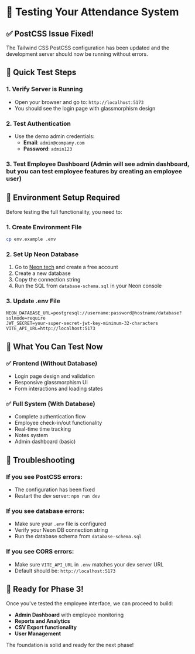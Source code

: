 # 🧪 Testing Your Attendance System

## ✅ PostCSS Issue Fixed!

The Tailwind CSS PostCSS configuration has been updated and the development server should now be running without errors.

## 🚀 Quick Test Steps

### 1. **Verify Server is Running**
- Open your browser and go to: `http://localhost:5173`
- You should see the login page with glassmorphism design

### 2. **Test Authentication**
- Use the demo admin credentials:
  - **Email**: `admin@company.com`
  - **Password**: `admin123`

### 3. **Test Employee Dashboard** (Admin will see admin dashboard, but you can test employee features by creating an employee user)

## 🔧 Environment Setup Required

Before testing the full functionality, you need to:

### 1. **Create Environment File**
```bash
cp env.example .env
```

### 2. **Set Up Neon Database**
1. Go to [Neon.tech](https://neon.tech) and create a free account
2. Create a new database
3. Copy the connection string
4. Run the SQL from `database-schema.sql` in your Neon console

### 3. **Update .env File**
```env
NEON_DATABASE_URL=postgresql://username:password@hostname/database?sslmode=require
JWT_SECRET=your-super-secret-jwt-key-minimum-32-characters
VITE_API_URL=http://localhost:5173
```

## 🎯 What You Can Test Now

### ✅ **Frontend (Without Database)**
- Login page design and validation
- Responsive glassmorphism UI
- Form interactions and loading states

### ✅ **Full System (With Database)**
- Complete authentication flow
- Employee check-in/out functionality
- Real-time time tracking
- Notes system
- Admin dashboard (basic)

## 🐛 Troubleshooting

### If you see PostCSS errors:
- The configuration has been fixed
- Restart the dev server: `npm run dev`

### If you see database errors:
- Make sure your `.env` file is configured
- Verify your Neon DB connection string
- Run the database schema from `database-schema.sql`

### If you see CORS errors:
- Make sure `VITE_API_URL` in `.env` matches your dev server URL
- Default should be: `http://localhost:5173`

## 🎉 Ready for Phase 3!

Once you've tested the employee interface, we can proceed to build:
- **Admin Dashboard** with employee monitoring
- **Reports and Analytics**
- **CSV Export functionality**
- **User Management**

The foundation is solid and ready for the next phase! 